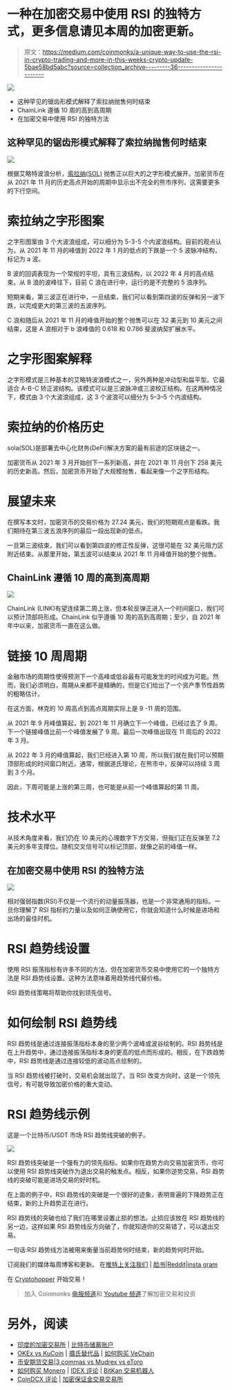 # 一种在加密交易中使用 RSI 的独特方式，更多信息请见本周的加密更新。

> 原文：<https://medium.com/coinmonks/a-unique-way-to-use-the-rsi-in-crypto-trading-and-more-in-this-weeks-crypto-update-5bae58bd5abc?source=collection_archive---------36----------------------->

![](img/912214aa048e3b6480f52bc52ef631bb.png)

*   这种罕见的锯齿形模式解释了索拉纳抛售何时结束
*   ChainLink 遵循 10 周的高到高周期
*   在加密交易中使用 RSI 的独特方法

## 这种罕见的锯齿形模式解释了索拉纳抛售何时结束

![](img/4919fafebfd6e318e36d507ed36646e0.png)

根据艾略特波浪分析，[索拉纳(SOL)](https://solana.com/nl) 抛售正以巨大的之字形模式展开。加密货币在从 2021 年 11 月的历史高点开始的周期中显示出不完全的熊市序列，这需要更多的下行空间。

# 索拉纳之字形图案

之字形图案由 3 个大波浪组成，可以细分为 5-3-5 个内波浪结构。目前的观点认为，从 2021 年 11 月的峰值到 2022 年 1 月的低点的下跌是一个 5 波脉冲结构，标记为 a 波。

B 波的回调表现为一个常规的平坦，具有三波结构，以 2022 年 4 月的高点结束。从 B 浪的波峰往下，目前 C 浪在进行中，运行的是不完整的 5 浪序列。

短期来看，第三波正在进行中，一旦结束，我们可以看到第四波的反弹和另一波下跌，以完成更大的第三波的五波序列。

C 浪和随后从 2021 年 11 月的峰值开始的整个抛售可以在 32 美元到 10 美元之间结束，这是 A 浪相对于 b 浪峰值的 0.618 和 0.786 斐波纳契扩展水平。

# 之字形图案解释

之字形模式是三种基本的艾略特波浪模式之一，另外两种是冲动型和扁平型。它最适合 A-B-C 矫正波结构。该模式可以是三波脉冲或三波校正结构。在这两种情况下，模式由 3 个大波浪组成，这 3 个波浪可以细分为 5–3–5 个内波结构。

# 索拉纳的价格历史

sola(SOL)是部署去中心化财务(DeFi)解决方案的最有前途的区块链之一。

加密货币从 2021 年 3 月开始创下一系列新高，并在 2021 年 11 月创下 258 美元的历史新高。然后，加密货币开始了大规模抛售，看起来像一个之字形结构。

# 展望未来

在撰写本文时，加密货币的交易价格为 27.24 美元，我们的短期观点是看跌。我们期待在第三波五浪序列的最后一段出现新的低点。

一旦第三波结束，我们可以看到第四波的修正性反弹，这很可能在 32 美元阻力区附近结束。从那里开始，第五波可以结束从 2021 年 11 月峰值开始的整个抛售。

## ChainLink 遵循 10 周的高到高周期

![](img/fcc67ed95f0f315935b97eb2a4921962.png)

ChainLink (LINK)有望连续第二周上涨，但本轮反弹正进入一个时间窗口，我们可以预计顶部将形成。ChainLink 似乎遵循 10 周的高到高周期；至少，自 2021 年年中以来，加密货币一直在这么做。

# 链接 10 周周期

金融市场的周期性使得预测下一个高峰或低谷最有可能发生的时间成为可能。然而，我们必须明白，周期从来都不是精确的，但是它们给出了一个资产季节性趋势的粗略估计。

在这方面，林克的 10 周高点到高点周期实际上是 9 -11 周的范围。

从 2021 年 9 月峰值算起，到 2021 年 11 月确立下一个峰值，已经过去了 9 周。下一个链接峰值比前一个峰值发展了 9 周。最后一次峰值出现在 11 周后的 2022 年 3 月。

从 2022 年 3 月的峰值算起，我们已经进入第 10 周，所以我们就在我们可以预期顶部形成的时间窗口附近。通常，根据道氏理论，在熊市中，反弹可以持续 3 周到 3 个月。

因此，下周可能是上涨的第三周，也可能是从前一个峰值算起的第 11 周。

# 技术水平

从技术角度来看，我们仍在 10 美元的心理数字下方交易，但我们正在反弹至 7.2 美元的多年支撑位。随机交叉信号可以标记顶部，就像之前的峰值一样。

## 在加密交易中使用 RSI 的独特方法

![](img/7603f90f731d62c4b4e5f6fc6f5b5621.png)

相对强弱指数(RSI)不仅是一个流行的动量振荡器，也是一个非常通用的指标。一旦你理解了 RSI 指标的力量以及如何正确使用它，你就会知道什么时候是进场和出场的最佳时机。

# RSI 趋势线设置

使用 RSI 振荡指标有许多不同的方法，但在加密货币交易中使用它的一个独特方法是 RSI 趋势线设置。这种方法意味着用趋势线代替价格。

RSI 趋势线策略将帮助你找到领先信号。

# 如何绘制 RSI 趋势线

RSI 趋势线是通过连接振荡指标本身的至少两个波峰或波谷绘制的。RSI 趋势线是在上升趋势中，通过连接振荡指标本身的更高的低点而形成的。相反，在下跌趋势中，RSI 趋势线是通过连接较低的波动高点绘制的。

当 RSI 趋势线被打破时，交易机会就出现了。当 RSI 改变方向时，这是一个领先信号，有可能导致加密价格的重大变动。

# RSI 趋势线示例

这是一个比特币/USDT 市场 RSI 趋势线突破的例子。

![](img/70639ad70dd7ccaaaed24c72849b7948.png)

RSI 趋势线突破是一个强有力的领先指标。如果你在趋势方向交易加密货币，你可以使用 RSI 趋势线突破作为退出交易的触发点。相反，如果你逆势交易，RSI 趋势线的突破可能是进场交易的好时机。

在上面的例子中，RSI 趋势线的突破是一个很好的迹象，表明普遍的下降趋势正在结束，新的上升趋势正在进行。

RSI 趋势线的突破也给了我们在哪里设置止损的想法。止损应该放在 RSI 趋势线的另一边，这样如果 RSI 趋势线反方向破了，你就知道你的交易错了，可以退出交易。

一句话:RSI 趋势线方法被用来衡量当前趋势何时结束，新的趋势何时开始。

订阅我们的媒体每周博客和更新。
在[推特上关注我们](https://twitter.com/cryptohopper) | [脸书](https://www.facebook.com/cryptohopper)|[Reddit](https://www.reddit.com/r/CryptoHopper/)|[insta gram](https://www.instagram.com/cryptohopper/?hl=nl)

在 [Cryptohopper](https://www.cryptohopper.com/) 开始交易！

> 加入 Coinmonks [电报频道](https://t.me/coincodecap)和 [Youtube 频道](https://www.youtube.com/c/coinmonks/videos)了解加密交易和投资

# 另外，阅读

*   [印度的加密交易所](/coinmonks/bitcoin-exchange-in-india-7f1fe79715c9) | [比特币储蓄账户](/coinmonks/bitcoin-savings-account-e65b13f92451)
*   [OKEx vs KuCoin](https://coincodecap.com/okex-kucoin) | [摄氏替代品](https://coincodecap.com/celsius-alternatives) | [如何购买 VeChain](https://coincodecap.com/buy-vechain)
*   [币安期货交易](https://coincodecap.com/binance-futures-trading)|[3 commas vs Mudrex vs eToro](https://coincodecap.com/mudrex-3commas-etoro)
*   [如何购买 Monero](https://coincodecap.com/buy-monero) | [IDEX 评论](https://coincodecap.com/idex-review) | [BitKan 交易机器人](https://coincodecap.com/bitkan-trading-bot)
*   [CoinDCX 评论](/coinmonks/coindcx-review-8444db3621a2) | [加密保证金交易交易所](https://coincodecap.com/crypto-margin-trading-exchanges)